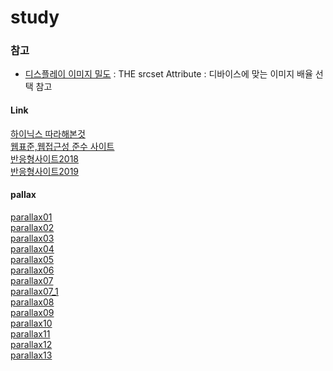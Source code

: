 # study

### 참고
  
  - [디스플레이 이미지 밀도](https://webkit.org/demos/srcset/) : THE srcset Attribute : 디바이스에 맞는 이미지 배율 선택 참고 <br />

#### Link
  
  [하이닉스 따라해본것](http://webk.kr/home/study/hynix/hynixCoding/index.html)<br />
  [웹표준,웹접근성 준수 사이트](http://webk.kr/home/study/web/index.html)<br />
  [반응형사이트2018](http://webk.kr/home/study/respones/index.html)<br />
  [반응형사이트2019](http://webk.kr/home/study/respones2/index.html)<br />
  
#### pallax
  
  [parallax01](http://webk.kr/home/study/parallax/parallax01.html)<br />
  [parallax02](http://webk.kr/home/study/parallax/parallax02.html)<br />
  [parallax03](http://webk.kr/home/study/parallax/parallax03.html)<br />
  [parallax04](http://webk.kr/home/study/parallax/parallax04.html)<br />
  [parallax05](http://webk.kr/home/study/parallax/parallax05.html)<br />
  [parallax06](http://webk.kr/home/study/parallax/parallax06.html)<br />
  [parallax07](http://webk.kr/home/study/parallax/parallax07.html)<br />
  [parallax07_1](http://webk.kr/home/study/parallax/parallax07_1.html)<br />
  [parallax08](http://webk.kr/home/study/parallax/parallax08.html)<br />
  [parallax09](http://webk.kr/home/study/parallax/parallax09.html)<br />
  [parallax10](http://webk.kr/home/study/parallax/parallax10.html)<br />
  [parallax11](http://webk.kr/home/study/parallax/parallax11.html)<br />
  [parallax12](http://webk.kr/home/study/parallax/parallax12.html)<br />
  [parallax13](http://webk.kr/home/study/parallax/parallax13.html)<br />